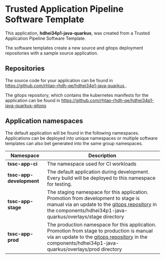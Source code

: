 # Trusted Application Pipeline Software Template

This application, **hdhei34p1-java-quarkus**, was created from a Trusted Application Pipeline Software Template.

The software templates create a new source and gitops deployment repositories with a sample source application. 

## Repositories

The source code for your application can be found in [https://github.com/rhtap-rhdh-qe/hdhei34p1-java-quarkus ](https://github.com/rhtap-rhdh-qe/hdhei34p1-java-quarkus ).
 
The gitops repository, which contains the kubernetes manifests for the application can be found in 
[https://github.com/rhtap-rhdh-qe/hdhei34p1-java-quarkus-gitops ](https://github.com/rhtap-rhdh-qe/hdhei34p1-java-quarkus-gitops ) 

## Application namespaces 

The default application will be found in the following namespaces. Applications can be deployed into unique namespaces or multiple software templates can also bet generated into the same group namespaces.  

|  Namespace   |  Description   |  
| -------- | -------- |
| **tssc-app-ci** | The namespace used for CI workloads |
| **tssc-app-development** | The default application during development. Every build will be deployed to this namespace for testing. |
| **tssc-app-stage** | The staging namespace for this application. Promotion from development to stage is manual via an update to the [gitops repository](https://github.com/rhtap-rhdh-qe/hdhei34p1-java-quarkus-gitops ) in the components/hdhei34p1-java-quarkus/overlays/stage directory |
| **tssc-app-prod** | The production namespace for this application. Promotion from stage to production is manual via an update to the [gitops repository](https://github.com/rhtap-rhdh-qe/hdhei34p1-java-quarkus-gitops ) in the components/hdhei34p1-java-quarkus/overlays/prod directory |